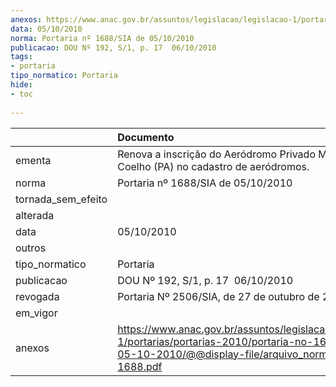 ```yaml
---
anexos: https://www.anac.gov.br/assuntos/legislacao/legislacao-1/portarias/portarias-2010/portaria-no-1688-sia-de-05-10-2010/@@display-file/arquivo_norma/PA2010-1688.pdf
data: 05/10/2010
norma: Portaria nº 1688/SIA de 05/10/2010
publicacao: DOU Nº 192, S/1, p. 17  06/10/2010
tags:
- portaria
tipo_normatico: Portaria
hide: 
- toc 
 
---
```


|                    | Documento                                                                                                                                                         |
|:-------------------|:------------------------------------------------------------------------------------------------------------------------------------------------------------------|
| ementa             | Renova a inscrição do Aeródromo Privado Mundico Coelho (PA) no cadastro de aeródromos.                                                                            |
| norma              | Portaria nº 1688/SIA de 05/10/2010                                                                                                                                |
| tornada_sem_efeito |                                                                                                                                                                   |
| alterada           |                                                                                                                                                                   |
| data               | 05/10/2010                                                                                                                                                        |
| outros             |                                                                                                                                                                   |
| tipo_normatico     | Portaria                                                                                                                                                          |
| publicacao         | DOU Nº 192, S/1, p. 17  06/10/2010                                                                                                                                |
| revogada           | Portaria Nº 2506/SIA, de 27 de outubro de 2014                                                                                                                    |
| em_vigor           |                                                                                                                                                                   |
| anexos             | https://www.anac.gov.br/assuntos/legislacao/legislacao-1/portarias/portarias-2010/portaria-no-1688-sia-de-05-10-2010/@@display-file/arquivo_norma/PA2010-1688.pdf |